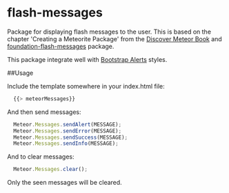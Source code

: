 flash-messages
==============

Package for displaying flash messages to the user. This is based on the chapter 'Creating a Meteorite Package' from the [Discover Meteor Book](http://www.discovermeteor.com/) and [foundation-flash-messages](https://github.com/datariot/foundation-flash-messages) package.

This package integrate well with [Bootstrap Alerts](http://twitter.github.io/bootstrap/components.html#alerts) styles.

##Usage

Include the template somewhere in your index.html file:
```javascript
  {{> meteorMessages}}
```
And then send messages:
```javascript
  Meteor.Messages.sendAlert(MESSAGE);
  Meteor.Messages.sendError(MESSAGE);
  Meteor.Messages.sendSuccess(MESSAGE);
  Meteor.Messages.sendInfo(MESSAGE);
```
And to clear messages:
```javascript
  Meteor.Messages.clear();
```

Only the seen messages will be cleared.